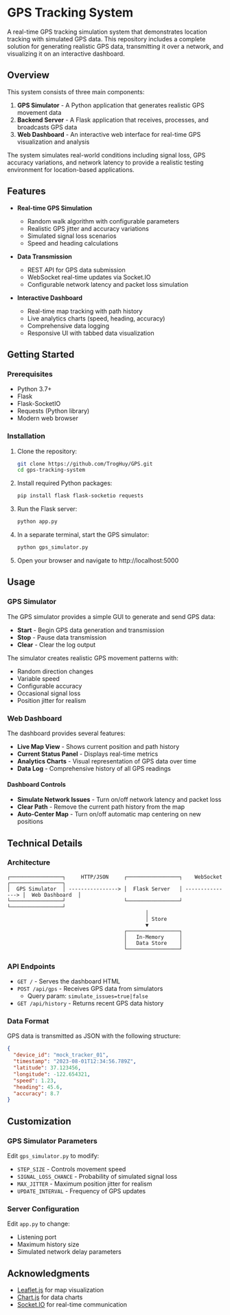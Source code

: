# GPS Tracking System

A real-time GPS tracking simulation system that demonstrates location tracking with simulated GPS data. This repository includes a complete solution for generating realistic GPS data, transmitting it over a network, and visualizing it on an interactive dashboard.


## Overview

This system consists of three main components:

1. **GPS Simulator** - A Python application that generates realistic GPS movement data
2. **Backend Server** - A Flask application that receives, processes, and broadcasts GPS data
3. **Web Dashboard** - An interactive web interface for real-time GPS visualization and analysis

The system simulates real-world conditions including signal loss, GPS accuracy variations, and network latency to provide a realistic testing environment for location-based applications.

## Features

- **Real-time GPS Simulation**
  - Random walk algorithm with configurable parameters
  - Realistic GPS jitter and accuracy variations
  - Simulated signal loss scenarios
  - Speed and heading calculations

- **Data Transmission**
  - REST API for GPS data submission
  - WebSocket real-time updates via Socket.IO
  - Configurable network latency and packet loss simulation

- **Interactive Dashboard**
  - Real-time map tracking with path history
  - Live analytics charts (speed, heading, accuracy)
  - Comprehensive data logging
  - Responsive UI with tabbed data visualization

## Getting Started

### Prerequisites

- Python 3.7+
- Flask
- Flask-SocketIO
- Requests (Python library)
- Modern web browser

### Installation

1. Clone the repository:
   ```bash
   git clone https://github.com/TrogHuy/GPS.git
   cd gps-tracking-system
   ```

2. Install required Python packages:
   ```bash
   pip install flask flask-socketio requests
   ```

3. Run the Flask server:
   ```bash
   python app.py
   ```

4. In a separate terminal, start the GPS simulator:
   ```bash
   python gps_simulator.py
   ```

5. Open your browser and navigate to http://localhost:5000

## Usage

### GPS Simulator

The GPS simulator provides a simple GUI to generate and send GPS data:

- **Start** - Begin GPS data generation and transmission
- **Stop** - Pause data transmission
- **Clear** - Clear the log output

The simulator creates realistic GPS movement patterns with:
- Random direction changes
- Variable speed
- Configurable accuracy
- Occasional signal loss
- Position jitter for realism

### Web Dashboard

The dashboard provides several features:

- **Live Map View** - Shows current position and path history
- **Current Status Panel** - Displays real-time metrics
- **Analytics Charts** - Visual representation of GPS data over time
- **Data Log** - Comprehensive history of all GPS readings

#### Dashboard Controls

- **Simulate Network Issues** - Turn on/off network latency and packet loss
- **Clear Path** - Remove the current path history from the map
- **Auto-Center Map** - Turn on/off automatic map centering on new positions

## Technical Details

### Architecture

```
┌─────────────────┐     HTTP/JSON     ┌─────────────────┐    WebSocket    ┌─────────────────┐
│  GPS Simulator  │ ----------------> │  Flask Server   │ ---------------> │  Web Dashboard  │
└─────────────────┘                   └─────────────────┘                  └─────────────────┘
                                             │
                                             │ Store
                                             ▼
                                      ┌─────────────────┐
                                      │   In-Memory     │
                                      │   Data Store    │
                                      └─────────────────┘
```

### API Endpoints

- `GET /` - Serves the dashboard HTML
- `POST /api/gps` - Receives GPS data from simulators
  - Query param: `simulate_issues=true|false`
- `GET /api/history` - Returns recent GPS data history

### Data Format

GPS data is transmitted as JSON with the following structure:

```json
{
  "device_id": "mock_tracker_01",
  "timestamp": "2023-08-01T12:34:56.789Z",
  "latitude": 37.123456,
  "longitude": -122.654321,
  "speed": 1.23,
  "heading": 45.6,
  "accuracy": 8.7
}
```

## Customization

### GPS Simulator Parameters

Edit `gps_simulator.py` to modify:
- `STEP_SIZE` - Controls movement speed
- `SIGNAL_LOSS_CHANCE` - Probability of simulated signal loss
- `MAX_JITTER` - Maximum position jitter for realism
- `UPDATE_INTERVAL` - Frequency of GPS updates

### Server Configuration

Edit `app.py` to change:
- Listening port
- Maximum history size
- Simulated network delay parameters

## Acknowledgments

- [Leaflet.js](https://leafletjs.com/) for map visualization
- [Chart.js](https://www.chartjs.org/) for data charts
- [Socket.IO](https://socket.io/) for real-time communication
